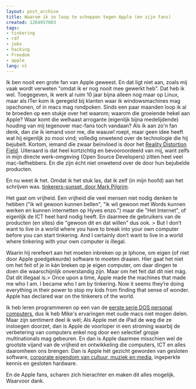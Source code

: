 ```yaml
---
layout: post_archive
title: Waarom ik zo loop te schoppen tegen Apple (en zijn fans)
created: 1264957003
tags:
- tinkering
- rdf
- jobs
- hacking
- Freedom
- apple
lang: nl
---
```

Ik ben nooit een grote fan van Apple geweest. En dat ligt niet aan, zoals mij vaak wordt verweten "omdat ik er nog nooit mee gewerkt heb". Dat heb ik wel. Toegegeven, ik werk al ruim 10 jaar bijna alleen nog maar op Linux, maar als ITer kom ik geregeld bij klanten waar ik windowsmachines mag opschonen, of in macs mag rondpoken. Sinds een paar maanden loop ik al te broeden op een stukje over het waarom; waarom die groeiende hekel aan Apple? Waar komt die welhaast arrogante (eigenlijk bijna medelijdende) houding van mij tegenover mac-fans toch vandaan? Als ik aan zo'n fan denk, dan zie ik iemand voor me, die waauw! roept, maar geen idee heeft wat hij eigenlijk zo mooi vind; volledig onwetend over de technologie die hij bejubelt. Kortom, iemand die zwaar beïnvloed is door het [Reality Distortion Field](http://en.wikipedia.org/wiki/Reality_distortion_field). Uiteraard is dat heel kortzichtig en bevooroordeeld van mij, want zelfs in mijn directe werk-omgeving (Open Source Developers) zitten heel veel mac-liefhebbers. En die zijn écht niet onwetend over de door hun bejubelde producten.

En nu weet ik het. Omdat ik het stuk las, dat ik zelf (in mijn hoofd) aan het schrijven was. [tinkerers-sunset, door Mark Pilgrim](http://diveintomark.org/archives/2010/01/29/tinkerers-sunset).

Het gaat om vrijheid. Een vrijheid die veel mensen niet nodig denken te hebben ("ik wil gewoon kunnen bellen", "ik wil gewoon met Words kunnen werken en kunnen internetten op Hyves enzo.") maar die "Het Internet", of eigenlijk de ICT heel hard nodig heeft. En daarmee de gebruikers van de producten (en sites) die "gewoon dit en dat willen" dus ook. >  But I don’t want to live in a world where you have to break into your own computer before you can start tinkering. And I certainly don’t want to live in a world where tinkering with your own computer is illegal.

Waarin hij rerefeert aan het moeten inbreken op je Iphone, om eigen (of niet door Apple goedgekeurde) software te moeten draaien. Hier gaat het niet om het feit of je in kán breken op je eigen computer, om daar dingen te doen die waarschijnlijk onverstandig zijn. Maar om het feit dat dit niet mág. Dat dit illegaal is.> Once upon a time, Apple made the machines that made me who I am. I became who I am by tinkering. Now it seems they’re doing everything in their power to stop my kids from finding that sense of wonder. Apple has declared war on the tinkerers of the world.

Ik heb leren programmeren op een van de [eerste serie DOS personal computers](http://dl.emu-land.net/news/250px-IBM_PC_5150.jpg), dus ik heb Mike's ervaringen met oude macs niet mogen delen. Maar zijn sentiment deel ik wél; Als Apple met de iPad de weg die ze insloegen doorzet, dan is Apple de voorloper in een stroming waarbij de verbetering van computers enkel nog door een selectief gropje multinationals mag gebeuren. En dan is Apple daarmee misschien wel de grootste vijand van de vrijheid en ontwikkeling die computers, ICT en alles daaromheen ons brengen. Dan is Apple hét gezicht geworden van gesloten software, [corporate eigendom van cultuur, muziek en media](http://www.defectivebydesign.org/ipad), ingeperkte kennis en gesloten hardware.

En de Apple fans, scharen zich hierachter en maken dit alles mogelijk. Waarvoor dank.
